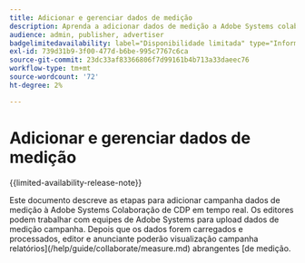 ```yaml
---
title: Adicionar e gerenciar dados de medição
description: Aprenda a adicionar dados de medição a Adobe Systems colaboração CDP em tempo real.
audience: admin, publisher, advertiser
badgelimitedavailability: label="Disponibilidade limitada" type="Informative" url="https://helpx.adobe.com/legal/product-descriptions/real-time-customer-data-platform-collaboration.html newtab=true"
exl-id: 739d31b9-3f00-477d-b6be-995c7767c6ca
source-git-commit: 23dc33af83366806f7d99161b4b713a33daeec76
workflow-type: tm+mt
source-wordcount: '72'
ht-degree: 2%

---
```


# Adicionar e gerenciar dados de medição

{{limited-availability-release-note}}

Este documento descreve as etapas para adicionar campanha dados de medição à Adobe Systems Colaboração de CDP em tempo real. Os editores podem trabalhar com equipes de Adobe Systems para upload dados de medição campanha. Depois que os dados forem carregados e processados, editor e anunciante poderão visualização campanha relatórios](/help/guide/collaborate/measure.md) abrangentes [de medição.
